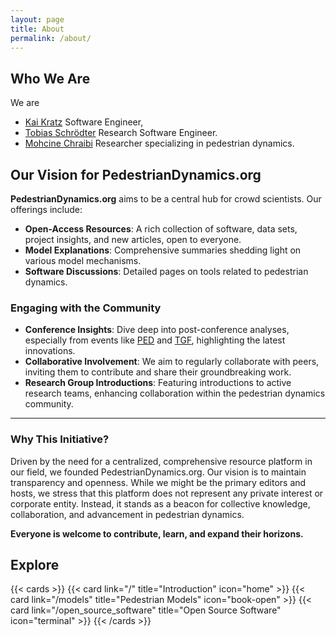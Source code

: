 ```yaml
---
layout: page
title: About
permalink: /about/
---
```


## Who We Are

We are
- [Kai Kratz](https://www.linkedin.com/in/kai-kratz-038870258/) Software Engineer,
- [Tobias Schrödter](https://www.linkedin.com/in/tobias-schr%C3%B6dter-82aa451b3/) Research Software Engineer.
- [Mohcine Chraibi](https://www.fz-juelich.de/profile/chraibi_m) Researcher specializing in pedestrian dynamics.

## Our Vision for PedestrianDynamics.org

**PedestrianDynamics.org** aims to be a central hub for crowd scientists. Our offerings include:

- **Open-Access Resources**: A rich collection of software, data sets, project insights, and new articles, open to everyone.
- **Model Explanations**: Comprehensive summaries shedding light on various model mechanisms.
- **Software Discussions**: Detailed pages on tools related to pedestrian dynamics.

### Engaging with the Community

- **Conference Insights**: Dive deep into post-conference analyses, especially from events like [PED](https://ped23.phys.tue.nl/general-program/) and [TGF](https://tgf2024.sciencesconf.org/), highlighting the latest innovations.
- **Collaborative Involvement**: We aim to regularly collaborate with peers, inviting them to contribute and share their groundbreaking work.
- **Research Group Introductions**: Featuring introductions to active research teams, enhancing collaboration within the pedestrian dynamics community.

---

### Why This Initiative?

Driven by the need for a centralized, comprehensive resource platform in our field, we founded PedestrianDynamics.org. Our vision is to maintain transparency and openness. While we might be the primary editors and hosts, we stress that this platform does not represent any private interest or corporate entity. Instead, it stands as a beacon for collective knowledge, collaboration, and advancement in pedestrian dynamics.

**Everyone is welcome to contribute, learn, and expand their horizons.**

## Explore

{{< cards >}}
  {{< card link="/" title="Introduction" icon="home" >}}
  {{< card link="/models" title="Pedestrian Models" icon="book-open" >}}
  {{< card link="/open_source_software" title="Open Source Software" icon="terminal" >}}
{{< /cards >}}
